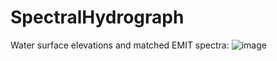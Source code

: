 # SpectralHydrograph

Water surface elevations and matched EMIT spectra:
![image](https://github.com/user-attachments/assets/1696d4a9-5fa6-4fdd-9931-bcd636c503ad)

